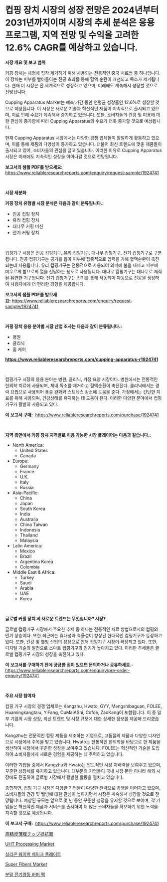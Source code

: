 <p><h1>컵핑 장치 시장의 성장 전망은 2024년부터 2031년까지이며 시장의 추세 분석은 응용 프로그램, 지역 전망 및 수익을 고려한 12.6% CAGR를 예상하고 있습니다.</h1></p><p><strong>시장 개요 및 보고 범위</strong></p>
<p><p>커핑 장치는 체형에 집착 제거하기 위해 사용되는 전통적인 중국 치료법 중 하나입니다. 이 장치는 피부를 빨아들이는 진공 효과를 통해 혈액 순환이 개선되고 독소가 제거됩니다. 현재 이 시장은 전 세계적으로 성장하고 있으며, 미래에도 계속해서 성장할 것으로 전망됩니다. </p><p>Cupping Apparatus Market는 예측 기간 동안 연평균 성장률인 12.6%로 성장할 것으로 예상됩니다. 이 시장은 새로운 기술과 혁신적인 제품이 지속적으로 출시되고 있으며, 이로 인해 수요가 계속해서 증가하고 있습니다. 또한, 소비자들의 건강 및 미용에 대한 관심이 증가함에 따라 Cupping Apparatus의 수요가 더욱 증가할 것으로 예상됩니다.</p><p>현재 Cupping Apparatus 시장에서는 다양한 경쟁 업체들이 활발하게 활동하고 있으며, 이를 통해 제품의 다양성이 증가하고 있습니다. 더불어 최신 트렌드에 맞춘 제품들이 출시되고 있어, 소비자들의 관심을 끌고 있습니다. 이러한 이유로 Cupping Apparatus 시장은 미래에도 지속적인 성장을 이어나갈 것으로 전망됩니다.</p></p>
<p><strong>보고서의 샘플 PDF를 받으세요:</strong> <a href="https://www.reliableresearchreports.com/enquiry/request-sample/1924741">https://www.reliableresearchreports.com/enquiry/request-sample/1924741</a></p>
<p>&nbsp;</p>
<p><strong>시장 세분화</strong></p>
<p><strong>커핑 장치 유형별 시장 분석은 다음과 같이 분류됩니다.:</strong></p>
<p><ul><li>진공 컵핑 장치</li><li>유리 컵핑 장치</li><li>대나무 커핑 머신</li><li>전기 커핑 장치</li></ul></p>
<p>&nbsp;</p>
<p><p>컵핑기구 시장은 진공 컵핑기구, 유리 컵핑기구, 대나무 컵핑기구, 전기 컵핑기구로 구분됩니다. 진공 컵핑기구는 공기를 뽑아 피부에 집중적으로 압력을 가해 혈액순환이 촉진되는데 사용됩니다. 유리 컵핑기구는 전통적으로 사용되어 외피에 불을 내미고 피부에 머무르게 함으로써 열을 전달하는 용도로 사용됩니다. 대나무 컵핑기구는 대나무로 제작된 유연한 기구입니다. 전기 컵핑기구는 전기를 통해 작동되며 자동으로 진공을 생성하여 사용자에게 더 편리한 경험을 제공합니다.</p></p>
<p><strong>보고서의 샘플 PDF를 받으세요:</strong>&nbsp;<a href="https://www.reliableresearchreports.com/enquiry/request-sample/1924741">https://www.reliableresearchreports.com/enquiry/request-sample/1924741</a></p>
<p>&nbsp;</p>
<p><strong> 커핑 장치 응용 분야별 시장 산업 조사는 다음과 같이 분류됩니다.:</strong></p>
<p><ul><li>병원</li><li>클리닉</li><li>홈 케어</li></ul></p>
<p><strong><a href="https://www.reliableresearchreports.com/cupping-apparatus-r1924741">https://www.reliableresearchreports.com/cupping-apparatus-r1924741</a></strong></p>
<p>&nbsp;</p>
<p><p>컵핑기구 시장의 응용 분야는 병원, 클리닉, 가정 요양 시장이다. 병원에서는 전통적인 한의학 치료에 사용되며, 체내 독소를 제거하고 혈액순환이 촉진된다. 클리닉에서는 경락 요법으로 사용되어 통증 완화와 스트레스 감소에 도움을 준다. 가정에서는 간단한 치료를 위해 사용되며, 건강상태를 유지하는 데 도움이 된다. 이러한 다양한 분야에서 컵핑기구가 활발히 사용되고 있다.</p></p>
<p><strong>이 보고서 구매:</strong>&nbsp; <a href="https://www.reliableresearchreports.com/purchase/1924741">https://www.reliableresearchreports.com/purchase/1924741</a></p>
<p>&nbsp;</p>
<p><strong>지역 측면에서 커핑 장치 지역별로 이용 가능한 시장 플레이어는 다음과 같습니다.:</strong></p>
<p><ul>
    <li>
        North America:
        <ul>
            <li>United States</li>
            <li>Canada</li>
        </ul>
    </li>
    <li>
        Europe:
        <ul>
            <li>Germany</li>
            <li>France</li>
            <li>U.K.</li>
            <li>Italy</li>
            <li>Russia</li>
        </ul>
    </li>
    <li>
        Asia-Pacific:
        <ul>
            <li>China</li>
            <li>Japan</li>
            <li>South Korea</li>
            <li>India</li>
            <li>Australia</li>
            <li>China Taiwan</li>
            <li>Indonesia</li>
            <li>Thailand</li>
            <li>Malaysia</li>
        </ul>
    </li>
    <li>
        Latin America:
        <ul>
            <li>Mexico</li>
            <li>Brazil</li>
            <li>Argentina Korea</li>
            <li>Colombia</li>
        </ul>
    </li>
    <li>
        Middle East & Africa:
        <ul>
            <li>Turkey</li>
            <li>Saudi</li>
            <li>Arabia</li>
            <li>UAE</li>
            <li>Korea</li>
        </ul>
    </li>
    </ul></p>
<p>&nbsp;</p>
<p><strong>글로벌 커핑 장치 의 새로운 트렌드는 무엇입니까? 시장?</strong></p>
<p><p>글로벌 컵핑기구 시장에서 주요한 추세 중 하나는 전통적인 치료 방법으로서의 컵핑의 인기 상승이다. 또한 최근에는 휴대성과 효율성이 향상된 현대적인 컵핑기구가 등장하고 있다. 또한, 건강 및 웰빙 산업의 성장으로 인해 컵핑기구 시장이 확장되고 있다. 또한, 디지털 기술의 발전으로 스마트 컵핑기구의 인기가 높아지고 있다. 이러한 추세들은 글로벌 컵핑기구 시장의 성장을 촉진하고 있다.</p></p>
<p><strong>이 보고서를 구매하기 전에 궁금한 점이 있으면 문의하거나 공유하세요.</strong>- <a href="https://www.reliableresearchreports.com/enquiry/pre-order-enquiry/1924741">https://www.reliableresearchreports.com/enquiry/pre-order-enquiry/1924741</a></p>
<p>&nbsp;</p>
<p><strong>주요 시장 참여자</strong></p>
<p><p>컵핑 기구 시장의 경쟁 업체로는 Kangzhu, Hwato, GYY, Mengshibaguan, FOLEE, Huamingkangtaiu, YiFang, OuMaiAShi, Cofoe, ZaoKang이 포함됩니다. 이 중 일부 기업의 시장 성장, 최신 트렌드 및 시장 규모에 대한 상세한 정보를 제공해 드리겠습니다.</p><p>Kangzhu는 전문적인 컵핑 제품을 제조하는 기업으로, 고품질의 제품과 다양한 디자인으로 시장에서 주목을 받고 있습니다. Hwato는 전통적인 한의학을 바탕으로 한 제품을 생산하여 시장에서 꾸준한 성장을 보여주고 있습니다. FOLEE는 혁신적인 기술을 도입하여 소비자들에게 새로운 경험을 제공하는 데 주력하고 있습니다.</p><p>이러한 기업들 중에서 Kangzhu와 Hwato는 압도적인 시장 지배력을 보여주고 있으며, 꾸준한 성장세를 유지하고 있습니다. 대부분의 기업들이 국내 시장 뿐만 아니라 해외 시장에도 진출하여 글로벌 시장에서 활발한 활동을 펼치고 있습니다.</p><p>종합하면, 컵핑 기구 시장은 다양한 기업들이 다양한 전략으로 경쟁을 이어가고 있으며, 소비자들의 건강 및 웰빙에 대한 관심이 높아지면서 시장은 계속해서 성장할 것으로 전망됩니다. 예상된 규모는 앞으로 몇 년 동안 꾸준한 성장을 유지할 것으로 보이며, 각 기업들은 혁신적인 제품과 서비스를 출시하여 더 많은 소비자들을 확보하기 위한 노력을 지속할 것으로 예상됩니다.</p></p>
<p><strong>이 보고서 구매:</strong>&nbsp;&nbsp;<a href="https://www.reliableresearchreports.com/purchase/1924741">https://www.reliableresearchreports.com/purchase/1924741</a></p>
<p><p><a href="https://github.com/andym141978/Market-Research-Report-List-1/blob/main/6922705122873.md">高精度薄膜チップ抵抗器</a></p><p><a href="https://issuu.com/reportprime-2/docs/uht-processing-market-size-2030.pptx">UHT Processing Market</a></p><p><a href="https://github.com/rifqimuhammad018/Market-Research-Report-List-1/blob/main/2721452111684.md">실리콘 웨이퍼 베이크 플레이트</a></p><p><a href="https://github.com/LiamDavis60/Market-Research-Report-List-1/blob/main/super-fibers-market.md">Super Fibers Market</a></p><p><a href="https://github.com/courtney23pratt/Market-Research-Report-List-1/blob/main/6761519111685.md">분말 전기영동 버퍼 팩</a></p></p>